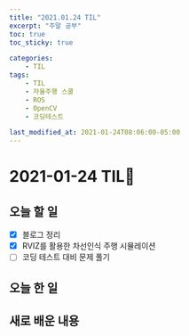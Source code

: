 ```yaml
---
title: "2021.01.24 TIL"
excerpt: "주말 공부"
toc: true
toc_sticky: true

categories:
    - TIL 
tags:
    - TIL
    - 자율주행 스쿨
    - ROS
    - OpenCV
    - 코딩테스트

last_modified_at: 2021-01-24T08:06:00-05:00
---
```

 
# 2021-01-24 TIL📓
## 오늘 할 일
- [x] 블로그 정리
- [x] RVIZ를 활용한 차선인식 주행 시뮬레이션
- [ ] 코딩 테스트 대비 문제 풀기

## 오늘 한 일

## 새로 배운 내용
